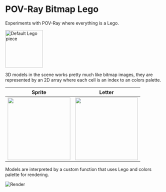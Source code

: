 # POV-Ray Bitmap Lego

Experiments with POV-Ray where everything is a Lego.

<img src="https://user-images.githubusercontent.com/8725004/52981947-50574480-33e3-11e9-82c3-8dd89ada00aa.png" height="120" alt="Default Lego piece">

3D models in the scene works pretty much like bitmap images, they are represented by an 2D array where each cell is an index to an colors palette.

Sprite                     |  Letter
:-------------------------:|:-------------------------:
<img src="https://user-images.githubusercontent.com/8725004/52982387-189dcc00-33e6-11e9-9901-5ffb9e0f0564.png" height="200">  |  <img src="https://user-images.githubusercontent.com/8725004/52982389-1a678f80-33e6-11e9-9ef5-e7caeacc5c53.png" height="200">

Models are interpreted by a custom function that uses Lego and colors palette for rendering.

<img src="https://user-images.githubusercontent.com/8725004/53050618-0aa98300-349a-11e9-8477-5dac8894d384.png" alt="Render">